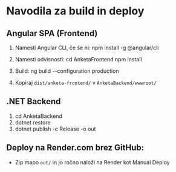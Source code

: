 # Navodila za build in deploy

## Angular SPA (Frontend)
1. Namesti Angular CLI, če še ni:
   npm install -g @angular/cli

2. Namesti odvisnosti:
   cd AnketaFrontend
   npm install

3. Build:
   ng build --configuration production

4. Kopiraj `dist/anketa-frontend/` v `AnketaBackend/wwwroot/`

## .NET Backend
1. cd AnketaBackend
2. dotnet restore
3. dotnet publish -c Release -o out

## Deploy na Render.com brez GitHub:
- Zip mapo `out/` in jo ročno naloži na Render kot Manual Deploy